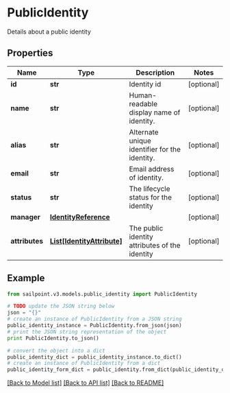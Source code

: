 # PublicIdentity

Details about a public identity

## Properties
Name | Type | Description | Notes
------------ | ------------- | ------------- | -------------
**id** | **str** | Identity id | [optional] 
**name** | **str** | Human-readable display name of identity. | [optional] 
**alias** | **str** | Alternate unique identifier for the identity. | [optional] 
**email** | **str** | Email address of identity. | [optional] 
**status** | **str** | The lifecycle status for the identity | [optional] 
**manager** | [**IdentityReference**](IdentityReference.md) |  | [optional] 
**attributes** | [**List[IdentityAttribute]**](IdentityAttribute.md) | The public identity attributes of the identity | [optional] 

## Example

```python
from sailpoint.v3.models.public_identity import PublicIdentity

# TODO update the JSON string below
json = "{}"
# create an instance of PublicIdentity from a JSON string
public_identity_instance = PublicIdentity.from_json(json)
# print the JSON string representation of the object
print PublicIdentity.to_json()

# convert the object into a dict
public_identity_dict = public_identity_instance.to_dict()
# create an instance of PublicIdentity from a dict
public_identity_form_dict = public_identity.from_dict(public_identity_dict)
```
[[Back to Model list]](../README.md#documentation-for-models) [[Back to API list]](../README.md#documentation-for-api-endpoints) [[Back to README]](../README.md)


